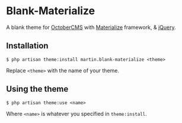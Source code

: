 # Blank-Materialize
A blank theme for [OctoberCMS](https://octobercms.com/) with [Materialize](http://materializecss.com/) framework, & [jQuery](https://jquery.com/).


## Installation
`$ php artisan theme:install martin.blank-materialize <theme>`

Replace `<theme>` with the name of your theme.


## Using the theme

`$ php artisan theme:use <name>`

Where `<name>` is whatever you specified in `theme:install`.
